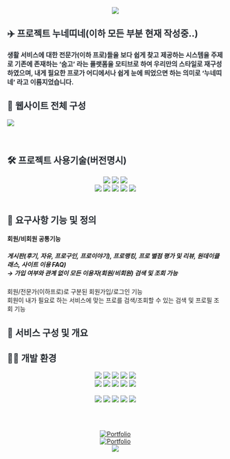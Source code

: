 <div align="center">
  <img src="https://capsule-render.vercel.app/api?type=waving&color=gradient&height=120&text=nunettine&animation=fadeIn&fontColor=000000&fontSize=40" />
</div>

<div> 
  <h2 style="color: #282d33;"> ✈️ 프로젝트 누네띠네(이하 모든 부분 현재 작성중..) </h2>  
  <div style="font-weight: 700; font-size: 15px; color: #282d33; align:center">
    생활 서비스에 대한 전문가(이하 프로)들을 보다 쉽게 찾고 제공하는 시스템을 주제로 기존에 존재하는 ‘숨고’ 라는 플랫폼을 모티브로 하여 우리만의 스타일로 재구성하였으며, 내게 필요한 프로가 어디에서나 쉽게 눈에 띄었으면 하는 의미로 ‘누네띠네’ 라고 이름지었습니다.
  </div>
  
</div>

<div align: "center">
  <h2 style="color: #282d33;"> 📜 웹사이트 전체 구성 </h2>
</div>

<div align: "center">
<img src="https://github.com/user-attachments/assets/899e33e9-ecf1-4d92-834f-4a54c08183a2" />
</div>
  <br>
<br>
<div align: "center">
  <h2 style="color: #282d33;"> 🛠️ 프로젝트 사용기술(버전명시) </h2>
</div>

<div align="center">
  <img src="https://img.shields.io/badge/Java 1.8-007396?style=Plastic&logo=java&logoColor=white" />
  <img src="https://img.shields.io/badge/Spring 5.2.5 RELEASE-6DB33F?style=Plastic&logo=Spring&logoColor=white">
  <img src="https://img.shields.io/badge/Oracle SQL 11g-F80000?style=Plastic&logo=Oracle&logoColor=white" />
  <br>
  <img src="https://img.shields.io/badge/HTML5-E34F26?style=Plastic&logo=HTML5&logoColor=white" />
  <img src="https://img.shields.io/badge/CSS3-1572B6?style=Plastic&logo=CSS3&logoColor=white" />
  <img src="https://img.shields.io/badge/Bootstrap5-7952B3?style=Plastic&logo=Bootstrap&logoColor=white" />
  <img src="https://img.shields.io/badge/jQuery 3.7.1-0769AD?style=Plastic&logo=jQuery&logoColor=white" />
  <img src="https://img.shields.io/badge/Javascript ES6-F7DF1E?style=Plastic&logo=Javascript&logoColor=white" />
  <br><br>
</div>

<div align: "center">
  <h2 style="color: #282d33;"> 🧾 요구사항 기능 및 정의 </h2>
  <h4>회원/비회원 공통기능</h4>
   <h5>
     게시판(후기, 자유, 프로구인, 프로이야기), 프로랭킹, 프로 별점 평가 및 리뷰, 원데이클래스, 사이트 이용 FAQ)
     <br>→ 가입 여부와 관계 없이 모든 이용자(회원/비회원) 검색 및 조회 가능
  </h5>
     회원/전문가(이하프로)로 구분된 회원가입/로그인 기능
     <br>
     회원이 내가 필요로 하는 서비스에 맞는 프로를 검색/조회할 수 있는 검색 및 프로필 조회 기능
     <br>  
</div>
<div align: "center">
  <h2 style="color: #282d33;"> 🏹 서비스 구성 및 개요 </h2>
</div>


<h2 style="color: #282d33;"> 🧑‍💻 개발 환경 </h2>


<div align="center">
  <img src="https://img.shields.io/badge/Java-007396?style=Plastic&logo=java&logoColor=white" />
  <img src="https://img.shields.io/badge/Spring-6DB33F?style=Plastic&logo=Spring&logoColor=white">
  <img src="https://img.shields.io/badge/Amazon AWS-232F3E?style=Plastic&logo=Amazon&logoColor=white" />
  <img src="https://img.shields.io/badge/Oracle-F80000?style=Plastic&logo=Oracle&logoColor=white" />
  <img src="https://img.shields.io/badge/MySQL-4479A1?style=Plastic&logo=MySQL&logoColor=white" />
  <br>
  <img src="https://img.shields.io/badge/HTML5-E34F26?style=Plastic&logo=HTML5&logoColor=white" />
  <img src="https://img.shields.io/badge/CSS3-1572B6?style=Plastic&logo=CSS3&logoColor=white" />
  <img src="https://img.shields.io/badge/Bootstrap-7952B3?style=Plastic&logo=Bootstrap&logoColor=white" />
  <img src="https://img.shields.io/badge/jQuery-0769AD?style=Plastic&logo=jQuery&logoColor=white" />
  <img src="https://img.shields.io/badge/Javascript-F7DF1E?style=Plastic&logo=Javascript&logoColor=white" />
  <br><br>
  <img src="https://img.shields.io/badge/Git-F05032?style=Plastic&logo=Git&logoColor=white" />
  <img src="https://img.shields.io/badge/Github-181717?style=Plastic&logo=Github&logoColor=white" />
  <img src="https://img.shields.io/badge/Eclipse IDE-2C2255?style=Plastic&logo=Eclipse&logoColor=white" />
  <img src="https://img.shields.io/badge/IntelliJ IDEA-000000?style=Plastic&logo=intellijidea&logoColor=white" />
  <img src="https://img.shields.io/badge/Redmine-B32024?style=Plastic&logo=Redmine&logoColor=white" />
</div>

<br><br>
  <div align="center">
<a href="http://www.myportfolio.p-e.kr/">
  <img src="https://img.shields.io/badge/Portfolio : Personal Mini Project-F44336?style=flat&logo=Task&logoColor=white" alt="Portfolio" />
</a>
  <br>
  <a href="https://github.com/callipix/nunettine">
  <img src="https://img.shields.io/badge/Portfolio : nunettine Team Project-F44336?style=flat&logo=BookStack&logoColor=white" alt="Portfolio" />
</a>
    <br>
  <img src="https://img.shields.io/badge/Gmail-30B980?style=flat&logo=Gmail&logoColor=white" />
</div>
